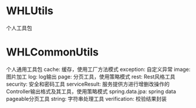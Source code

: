 # WHLUtils
个人工具包


# WHLCommonUtils
个人通用工具包
cache: 缓存，使用工厂方法模式
exception: 自定义异常
image: 图片加工
log: log输出
page: 分页工具，使用策略模式
rest: Rest风格工具
security: 安全和密码工具
serviceResult: 服务提供方进行增删改操作的Controller输出格式及其工具，使用策略模式
spring.data.jpa: spring data pageable分页工具
string: 字符串处理工具
verification: 校验结果封装

